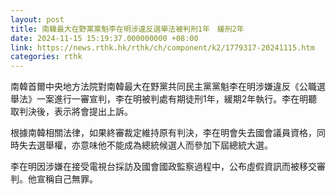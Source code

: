 ```yaml
---
layout: post
title: 南韓最大在野黨黨魁李在明涉違反選舉法被判刑1年　緩刑2年
date: 2024-11-15 15:19:37.000000000 +08:00
link: https://news.rthk.hk/rthk/ch/component/k2/1779317-20241115.htm
categories: rthk
---
```


南韓首爾中央地方法院對南韓最大在野黨共同民主黨黨魁李在明涉嫌違反《公職選舉法》一案進行一審宣判，李在明被判處有期徒刑1年，緩期2年執行。李在明聽取判決後，表示將會提出上訴。

根據南韓相關法律，如果終審裁定維持原有判決，李在明會失去國會議員資格，同時失去選舉權，亦意味他不能成為總統候選人而參加下屆總統大選。

李在明因涉嫌在接受電視台採訪及國會國政監察過程中，公布虛假資訊而被移交審判。他宣稱自己無罪。
